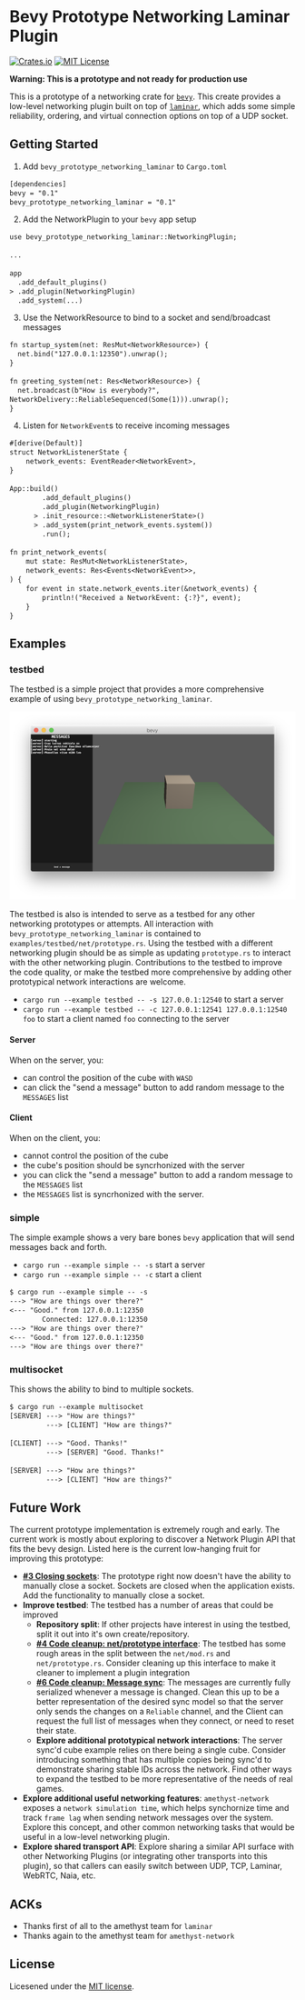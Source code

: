 # Bevy Prototype Networking Laminar Plugin

[![Crates.io](https://img.shields.io/crates/v/bevy_prototype_networking_laminar.svg)](https://crates.io/crates/bevy_prototype_networking_laminar)
[![MIT License](https://img.shields.io/badge/license-MIT-blue.svg)](https://opensource.org/licenses/MIT)

**Warning: This is a prototype and not ready for production use**

This is a prototype of a networking crate for [`bevy`](https://github.com/bevyengine/bevy). This create provides a low-level networking plugin built on top of [`laminar`](https://github.com/amethyst/laminar), which adds some simple reliability, ordering, and virtual connection options on top of a UDP socket.

## Getting Started

1. Add `bevy_prototype_networking_laminar` to `Cargo.toml`

```
[dependencies]
bevy = "0.1"
bevy_prototype_networking_laminar = "0.1"
```

2. Add the NetworkPlugin to your `bevy` app setup

```
use bevy_prototype_networking_laminar::NetworkingPlugin;

...

app
  .add_default_plugins()
> .add_plugin(NetworkingPlugin)
  .add_system(...)
```

3. Use the NetworkResource to bind to a socket and send/broadcast messages

```
fn startup_system(net: ResMut<NetworkResource>) {
  net.bind("127.0.0.1:12350").unwrap();
}

fn greeting_system(net: Res<NetworkResource>) {
  net.broadcast(b"How is everybody?", NetworkDelivery::ReliableSequenced(Some(1))).unwrap();
}
```

4. Listen for `NetworkEvent`s to receive incoming messages

```
#[derive(Default)]
struct NetworkListenerState {
    network_events: EventReader<NetworkEvent>,
}

App::build()
        .add_default_plugins()
        .add_plugin(NetworkingPlugin)
      > .init_resource::<NetworkListenerState>()
      > .add_system(print_network_events.system())
        .run();

fn print_network_events(
    mut state: ResMut<NetworkListenerState>,
    network_events: Res<Events<NetworkEvent>>,
) {
    for event in state.network_events.iter(&network_events) {
        println!("Received a NetworkEvent: {:?}", event);
    }
}
```

## Examples

### testbed

The testbed is a simple project that provides a more comprehensive example of using `bevy_prototype_networking_laminar`.

![Testbed Screenshot](assets/screenshots/testbed-screenshot.png)

The testbed is also is intended to serve as a testbed for any other networking prototypes or attempts. All interaction with `bevy_prototype_networking_laminar` is contained to `examples/testbed/net/prototype.rs`. Using the testbed with a different networking plugin should be as simple as updating `prototype.rs` to interact with the other networking plugin. Contributions to the testbed to improve the code quality, or make the testbed more comprehensive by adding other prototypical network interactions are welcome.

- `cargo run --example testbed -- -s 127.0.0.1:12540` to start a server
- `cargo run --example testbed -- -c 127.0.0.1:12541 127.0.0.1:12540 foo` to start a client named `foo` connecting to the server

#### Server

When on the server, you:

- can control the position of the cube with `WASD`
- can click the "send a message" button to add random message to the `MESSAGES` list

#### Client

When on the client, you:

- cannot control the position of the cube
- the cube's position should be syncrhonized with the server
- you can click the "send a message" button to add a random message to the `MESSAGES` list
- the `MESSAGES` list is syncrhonized with the server.

### simple

The simple example shows a very bare bones `bevy` application that will send messages back and forth.

- `cargo run --example simple -- -s` start a server
- `cargo run --example simple -- -c` start a client

```
$ cargo run --example simple -- -s
---> "How are things over there?"
<--- "Good." from 127.0.0.1:12350
        Connected: 127.0.0.1:12350
---> "How are things over there?"
<--- "Good." from 127.0.0.1:12350
---> "How are things over there?"
```

### multisocket

This shows the ability to bind to multiple sockets.

```
$ cargo run --example multisocket
[SERVER] ---> "How are things?"
         ---> [CLIENT] "How are things?"

[CLIENT] ---> "Good. Thanks!"
         ---> [SERVER] "Good. Thanks!"

[SERVER] ---> "How are things?"
         ---> [CLIENT] "How are things?"
```

## Future Work

The current prototype implementation is extremely rough and early. The current work is mostly about exploring to discover a Network Plugin API that fits the bevy design. Listed here is the current low-hanging fruit for improving this prototype:

- **[#3 Closing sockets](https://github.com/ncallaway/bevy_prototype_networking_laminar/issues/3)**: The prototype right now doesn't have the ability to manually close a socket. Sockets are closed when the application exists. Add the functionality to manually close a socket.
- **Improve testbed**: The testbed has a number of areas that could be improved
  - **Repository split**: If other projects have interest in using the testbed, split it out into it's own create/repository.
  - **[#4 Code cleanup: net/prototype interface](https://github.com/ncallaway/bevy_prototype_networking_laminar/issues/4)**: The testbed has some rough areas in the split between the `net/mod.rs` and `net/prototype.rs`. Consider cleaning up this interface to make it cleaner to implement a plugin integration
  - **[#6 Code cleanup: Message sync](https://github.com/ncallaway/bevy_prototype_networking_laminar/issues/6)**: The messages are currently fully serialized whenever a message is changed. Clean this up to be a better representation of the desired sync model so that the server only sends the changes on a `Reliable` channel, and the Client can request the full list of messages when they connect, or need to reset their state.
  - **Explore additional prototypical network interactions**: The server sync'd cube example relies on there being a single cube. Consider introducing something that has multiple copies being sync'd to demonstrate sharing stable IDs across the network. Find other ways to expand the testbed to be more representative of the needs of real games.
- **Explore additional useful networking features**: `amethyst-network` exposes a `network simulation time`, which helps synchornize time and track `frame lag` when sending network messages over the system. Explore this concept, and other common networking tasks that would be useful in a low-level networking plugin.
- **Explore shared transport API**: Explore sharing a similar API surface with other Networking Plugins (or integrating other transports into this plugin), so that callers can easily switch between UDP, TCP, Laminar, WebRTC, Naia, etc.

## ACKs

- Thanks first of all to the amethyst team for `laminar`
- Thanks again to the amethyst team for `amethyst-network`

## License

Licesened under the [MIT license](https://opensource.org/licenses/MIT).
